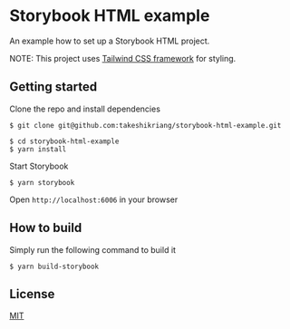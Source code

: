 # Storybook HTML example
An example how to set up a Storybook HTML project.

NOTE: This project uses [Tailwind CSS framework](https://tailwindcss.com/) for styling.

## Getting started
Clone the repo and install dependencies
```
$ git clone git@github.com:takeshikriang/storybook-html-example.git

$ cd storybook-html-example
$ yarn install
```

Start Storybook
```
$ yarn storybook
```

Open `http://localhost:6006` in your browser

## How to build
Simply run the following command to build it
```
$ yarn build-storybook
```

## License
[MIT](https://github.com/takeshikriang/storybook-html-example/blob/main/LICENSE)
